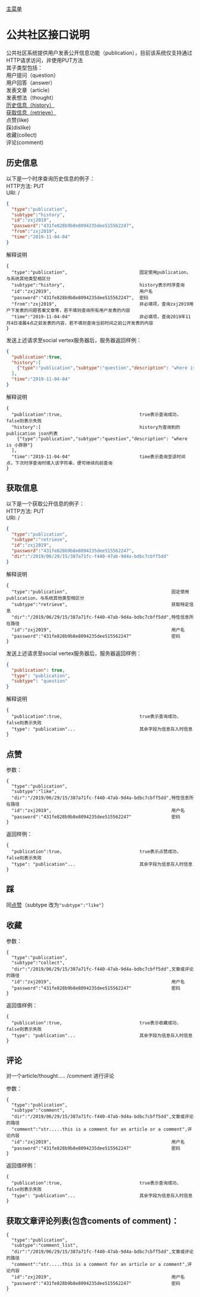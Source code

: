 [主菜单](../README.md)    

# 公共社区接口说明    

公共社区系统提供用户发表公开信息功能（publication），目前该系统仅支持通过HTTP请求访问，并使用PUT方法  
其子类型包括：  
用户提问（question）  
用户回答（answer）  
发表文章（article）  
发表想法（thought）  
[历史信息（history）](#历史信息)  
[获取信息（retrieve）](#获取信息)  
点赞(like)  
踩(dislike)  
收藏(collect)  
评论(comment)  

## 历史信息  
以下是一个时序查询历史信息的例子：  
HTTP方法: PUT  
URI: /  
```json
{
  "type":"publication",
  "subtype":"history",
  "id":"zxj2019",
  "password":"431fe828b9b8e8094235dee515562247",
  "from":"zxj2019",
  "time":"2019-11-04-04"
}
```
解释说明  
```text
{
  "type":"publication",                           固定使用publication，与系统其他类型相区分
  "subtype":"history",                            history表示时序查询
  "id":"zxj2019",                                 用户名
  "password":"431fe828b9b8e8094235dee515562247",  密码
  "from":"zxj2019",                               非必填项，查询zxj2019用户下发表的问题答案文章等，若不填则查询所有用户发表的内容
  "time":"2019-11-04-04"                          非必填项，查询2019年11月4日凌晨4点之前发表的内容，若不填则查询当前时间之前公开发表的内容
}
```
发送上述请求至social vertex服务器后，服务器返回样例：
```json
{
  "publication":true,
  "history":[
    {"type":"publication","subtype":"question","description": "where is 小胖胖"}
  ],
  "time":"2019-11-04-04"
}
```
解释说明  
```text
{
  "publication":true,                             true表示查询成功，false则表示失败
  "history":[                                     history为查询到的publication json列表
    {"type":"publication","subtype":"question","description": "where is 小胖胖"}
  ],
  "time":"2019-11-04-04"                          time表示查询至该时间点，下次时序查询时填入该字符串，便可继续向前查询
}
```

## 获取信息  
以下是一个获取公开信息的例子：  
HTTP方法: PUT  
URI: /  
```json
{
  "type":"publication",
  "subtype":"retrieve",
  "id":"zxj2019",
  "password":"431fe828b9b8e8094235dee515562247",
  "dir":"/2019/06/29/15/387a71fc-f440-47ab-9d4a-bdbc7cbff5dd"
}
```
解释说明  
```text
{
  "type":"publication",                                       固定使用publication，与系统其他类型相区分
  "subtype":"retrieve",                                       获取特定信息
  "dir":"/2019/06/29/15/387a71fc-f440-47ab-9d4a-bdbc7cbff5dd",特性信息所在路径
  "id":"zxj2019",                                             用户名
  "password":"431fe828b9b8e8094235dee515562247"               密码
}
```
发送上述请求至social vertex服务器后，服务器返回样例：
```json
{
  "publication": true,
  "type": "publication",
  "subtype": "question"
}
```
解释说明  
```text
{
  "publication":true,                             true表示查询成功，false则表示失败
  "type": "publication"...                        其余字段为信息存入时信息
}
```

## 点赞



参数：

```text
{
  "type":"publication",                                      
  "subtype":"like",                                          
  "dir":"/2019/06/29/15/387a71fc-f440-47ab-9d4a-bdbc7cbff5dd",特性信息所在路径
  "id":"zxj2019",                                             用户名
  "password":"431fe828b9b8e8094235dee515562247"               密码
}
```

返回样例：

```
{
  "publication":true,                             true表示点赞成功，false则表示失败
  "type": "publication"...                        其余字段为信息存入时信息
}
```

## 踩

同[点赞](#点赞)（subtype 改为`"subtype":"like"`）

## 收藏

参数：

```
{
  "type":"publication",                                      
  "subtype":"collect",                                          
  "dir":"/2019/06/29/15/387a71fc-f440-47ab-9d4a-bdbc7cbff5dd",文章或评论的路径
  "id":"zxj2019",                                             用户名
  "password":"431fe828b9b8e8094235dee515562247"               密码
}
```

返回值样例：

```
{
  "publication":true,                             true表示收藏成功，false则表示失败
  "type": "publication"...                        其余字段为信息存入时信息
}
```

## 评论

对一个article/thought..... /comment 进行评论

参数：

```
{
  "type":"publication",                                      
  "subtype":"comment",                                          
  "dir":"/2019/06/29/15/387a71fc-f440-47ab-9d4a-bdbc7cbff5dd",文章或评论的路径
  "comment":"str.....this is a comment for an article or a comment",评论内容
  "id":"zxj2019",                                             用户名
  "password":"431fe828b9b8e8094235dee515562247"               密码
}
```

返回值样例：

```
{
  "publication":true,                             true表示查询成功，false则表示失败
  "type": "publication"...                        其余字段为信息存入时信息
}
```

## 获取文章评论列表(包含coments of comment)：

```text
{
  "type":"publication",                                      
  "subtype":"comment_list",                                          
  "dir":"/2019/06/29/15/387a71fc-f440-47ab-9d4a-bdbc7cbff5dd",文章或评论的路径
  "comment":"str.....this is a comment for an article or a comment",评论内容
  "id":"zxj2019",                                             用户名
  "password":"431fe828b9b8e8094235dee515562247"               密码
}
```

